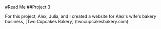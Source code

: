 #Read Me
##Project 3

For this project, Alex, Julia, and I created a website for Alex's wife's bakery business, [Two Cupcakes Bakery] (twocupcakesbakery.com)

